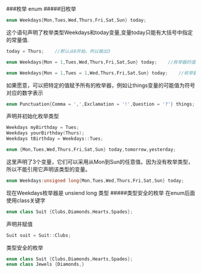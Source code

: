 ###枚举 enum
#####旧枚举
```cpp
enum Weekdays{Mon,Tues,Wed,Thurs,Fri,Sat,Sun} today;
```
这个语句声明了枚举类型Weekdays和today变量,变量today只能有大括号中指定的常量值.
```cpp
today = Thurs;    //默认从0开始，所以输出3
```
```cpp
enum Weekdays{Mon = 1,Tues,Wed,Thurs,Fri,Sat,Sun} today;    //枚举器的值从1开始
```
```cpp
enum Weekdays{Mon = 1,Tues = 1,Wed,Thurs,Fri,Sat,Sun} today;    //枚举器的值不必是不同的
```
如果愿意，可以把特定的值赋予所有的枚举器，例如让things变量的可能值为符号对应的数字表示
```cpp
enum Punctuation{Comma = ',',Exclamation = '!',Question = '?'} things;
```
声明并初始化枚举类型
```cpp
Weekdays myBirthday = Tues;
Weekdays yourBirthday(Thurs);
Weekdays tBirthday = Weekdays::Tues;
```
```cpp
enum {Mon,Tues,Wed,Thurs,Fri,Sat,Sun} today,tomorrow,yesterday;
```
这里声明了3个变量，它们可以采用从Mon到Sun的任意值。因为没有枚举类型，所以不能引用它声明该类型的变量。
```cpp
enum Weekdays:unsigned long{Mon,Tues,Wed,Thurs,Fri,Sat,Sun} today;
```
现在Weekdays枚举器是 unsiend long 类型
#####类型安全的枚举
在enum后面使用class关键字
```cpp
enum class Suit {Clubs,Diamonds,Hearts,Spades};
```
声明并赋值
```cpp
Suit suit = Suit::Clubs;
```
类型安全的枚举
```cpp
enum class Suit {Clubs,Diamonds,Hearts,Spades};
enum class Jewels {Diamonds,}
